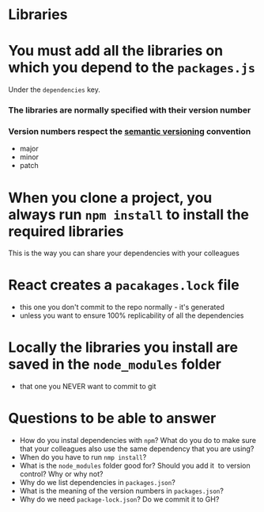 
# Libraries


# You must add all the libraries on which you  depend to the `packages.js` 

Under the `dependencies` key.

### The libraries are normally  specified with their version number 

### Version numbers respect the [semantic versioning](https://docs.npmjs.com/about-semantic-versioning) convention
- major
- minor
- patch


# When you clone  a project, you always run `npm install` to install the required libraries

This is the way you can share your dependencies with your colleagues

# React creates a `pacakages.lock` file 
- this one you don't commit to the repo normally  - it's generated
- unless you want to ensure 100% replicability of all the dependencies 

# Locally the libraries you install are saved in the `node_modules` folder
- that one you NEVER want to commit to git 




# Questions to be able to answer

- How do you instal dependencies with `npm`? What do you do to make sure that your colleagues also use the same dependency that you are using?
- When do you have to run `nmp install`?
- What is the `node_modules` folder good for? Should you add it  to version control? Why or why not? 
- Why do we list dependencies in `packages.json`?
- What is the meaning of the version numbers in `packages.json`? 
- Why do we need `package-lock.json`? Do we commit it to GH?